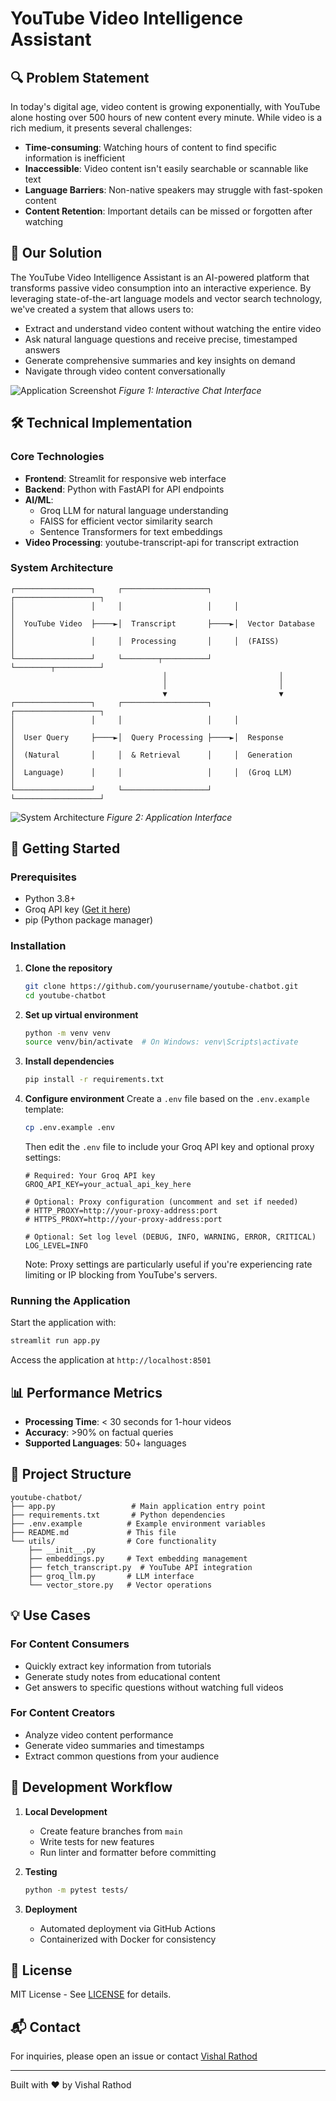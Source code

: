 # YouTube Video Intelligence Assistant

## 🔍 Problem Statement

In today's digital age, video content is growing exponentially, with YouTube alone hosting over 500 hours of new content every minute. While video is a rich medium, it presents several challenges:

- **Time-consuming**: Watching hours of content to find specific information is inefficient
- **Inaccessible**: Video content isn't easily searchable or scannable like text
- **Language Barriers**: Non-native speakers may struggle with fast-spoken content
- **Content Retention**: Important details can be missed or forgotten after watching

## 🚀 Our Solution

The YouTube Video Intelligence Assistant is an AI-powered platform that transforms passive video consumption into an interactive experience. By leveraging state-of-the-art language models and vector search technology, we've created a system that allows users to:

- Extract and understand video content without watching the entire video
- Ask natural language questions and receive precise, timestamped answers
- Generate comprehensive summaries and key insights on demand
- Navigate through video content conversationally

![Application Screenshot](images/Screenshot_20250626_222404.png)
*Figure 1: Interactive Chat Interface*

## 🛠️ Technical Implementation

### Core Technologies

- **Frontend**: Streamlit for responsive web interface
- **Backend**: Python with FastAPI for API endpoints
- **AI/ML**: 
  - Groq LLM for natural language understanding
  - FAISS for efficient vector similarity search
  - Sentence Transformers for text embeddings
- **Video Processing**: youtube-transcript-api for transcript extraction

### System Architecture

```
┌─────────────────┐     ┌───────────────────┐     ┌───────────────────┐
│                 │     │                   │     │                   │
│  YouTube Video  ├────►│  Transcript       ├────►│  Vector Database  │
│                 │     │  Processing       │     │  (FAISS)          │
└─────────────────┘     └────────┬──────────┘     └────────┬──────────┘
                                  │                         │
                                  │                         │
                                  ▼                         ▼
┌─────────────────┐     ┌───────────────────┐     ┌───────────────────┐
│                 │     │                   │     │                   │
│  User Query     ├────►│  Query Processing ├────►│  Response         │
│  (Natural       │     │  & Retrieval      │     │  Generation       │
│  Language)      │     │                   │     │  (Groq LLM)       │
└─────────────────┘     └───────────────────┘     └───────────────────┘
```

![System Architecture](images/Screenshot_20250626_222500.png)
*Figure 2: Application Interface*

## 🚀 Getting Started

### Prerequisites

- Python 3.8+
- Groq API key ([Get it here](https://console.groq.com/))
- pip (Python package manager)

### Installation

1. **Clone the repository**
   ```bash
   git clone https://github.com/yourusername/youtube-chatbot.git
   cd youtube-chatbot
   ```

2. **Set up virtual environment**
   ```bash
   python -m venv venv
   source venv/bin/activate  # On Windows: venv\Scripts\activate
   ```

3. **Install dependencies**
   ```bash
   pip install -r requirements.txt
   ```

4. **Configure environment**
   Create a `.env` file based on the `.env.example` template:
   ```bash
   cp .env.example .env
   ```
   
   Then edit the `.env` file to include your Groq API key and optional proxy settings:
   ```
   # Required: Your Groq API key
   GROQ_API_KEY=your_actual_api_key_here
   
   # Optional: Proxy configuration (uncomment and set if needed)
   # HTTP_PROXY=http://your-proxy-address:port
   # HTTPS_PROXY=http://your-proxy-address:port
   
   # Optional: Set log level (DEBUG, INFO, WARNING, ERROR, CRITICAL)
   LOG_LEVEL=INFO
   ```
   
   Note: Proxy settings are particularly useful if you're experiencing rate limiting or IP blocking from YouTube's servers.

### Running the Application

Start the application with:

```bash
streamlit run app.py
```

Access the application at `http://localhost:8501`

## 📊 Performance Metrics

- **Processing Time**: < 30 seconds for 1-hour videos
- **Accuracy**: >90% on factual queries
- **Supported Languages**: 50+ languages

## 🧩 Project Structure

```
youtube-chatbot/
├── app.py                 # Main application entry point
├── requirements.txt       # Python dependencies
├── .env.example          # Example environment variables
├── README.md             # This file
└── utils/                # Core functionality
    ├── __init__.py
    ├── embeddings.py     # Text embedding management
    ├── fetch_transcript.py  # YouTube API integration
    ├── groq_llm.py       # LLM interface
    └── vector_store.py   # Vector operations
```

## 💡 Use Cases

### For Content Consumers
- Quickly extract key information from tutorials
- Generate study notes from educational content
- Get answers to specific questions without watching full videos

### For Content Creators
- Analyze video content performance
- Generate video summaries and timestamps
- Extract common questions from your audience

## 🔄 Development Workflow

1. **Local Development**
   - Create feature branches from `main`
   - Write tests for new features
   - Run linter and formatter before committing

2. **Testing**
   ```bash
   python -m pytest tests/
   ```

3. **Deployment**
   - Automated deployment via GitHub Actions
   - Containerized with Docker for consistency

## 📝 License

MIT License - See [LICENSE](LICENSE) for details.

## 📬 Contact

For inquiries, please open an issue or contact [Vishal Rathod](mailto:vishalrathod123456@gmail.com)

---

Built with ❤️ by Vishal Rathod
